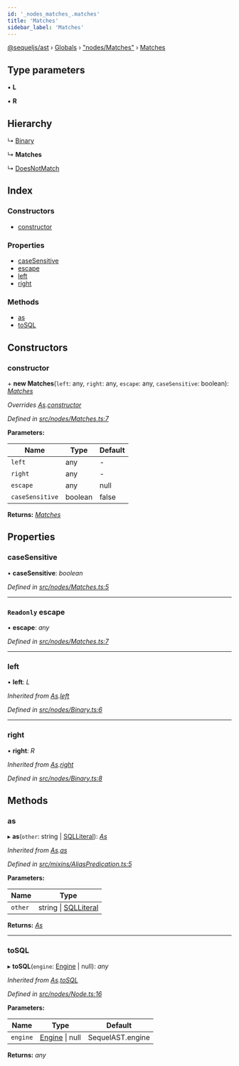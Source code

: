 ```yaml
---
id: '_nodes_matches_.matches'
title: 'Matches'
sidebar_label: 'Matches'
---
```


[@sequeljs/ast](../index.md) › [Globals](../globals.md) ›
["nodes/Matches"](../modules/_nodes_matches_.md) ›
[Matches](_nodes_matches_.matches.md)

## Type parameters

▪ **L**

▪ **R**

## Hierarchy

↳ [Binary](_nodes_binary_.binary.md)

↳ **Matches**

↳ [DoesNotMatch](_nodes_doesnotmatch_.doesnotmatch.md)

## Index

### Constructors

- [constructor](_nodes_matches_.matches.md#constructor)

### Properties

- [caseSensitive](_nodes_matches_.matches.md#casesensitive)
- [escape](_nodes_matches_.matches.md#readonly-escape)
- [left](_nodes_matches_.matches.md#left)
- [right](_nodes_matches_.matches.md#right)

### Methods

- [as](_nodes_matches_.matches.md#as)
- [toSQL](_nodes_matches_.matches.md#tosql)

## Constructors

### constructor

\+ **new Matches**(`left`: any, `right`: any, `escape`: any, `caseSensitive`:
boolean): _[Matches](_nodes_matches_.matches.md)_

_Overrides [As](_nodes_as_.as.md).[constructor](_nodes_as_.as.md#constructor)_

_Defined in
[src/nodes/Matches.ts:7](https://github.com/sequeljs/ast/blob/aa0ef0f/src/nodes/Matches.ts#L7)_

**Parameters:**

| Name            | Type    | Default |
| --------------- | ------- | ------- |
| `left`          | any     | -       |
| `right`         | any     | -       |
| `escape`        | any     | null    |
| `caseSensitive` | boolean | false   |

**Returns:** _[Matches](_nodes_matches_.matches.md)_

## Properties

### caseSensitive

• **caseSensitive**: _boolean_

_Defined in
[src/nodes/Matches.ts:5](https://github.com/sequeljs/ast/blob/aa0ef0f/src/nodes/Matches.ts#L5)_

---

### `Readonly` escape

• **escape**: _any_

_Defined in
[src/nodes/Matches.ts:7](https://github.com/sequeljs/ast/blob/aa0ef0f/src/nodes/Matches.ts#L7)_

---

### left

• **left**: _L_

_Inherited from [As](_nodes_as_.as.md).[left](_nodes_as_.as.md#left)_

_Defined in
[src/nodes/Binary.ts:6](https://github.com/sequeljs/ast/blob/aa0ef0f/src/nodes/Binary.ts#L6)_

---

### right

• **right**: _R_

_Inherited from [As](_nodes_as_.as.md).[right](_nodes_as_.as.md#right)_

_Defined in
[src/nodes/Binary.ts:8](https://github.com/sequeljs/ast/blob/aa0ef0f/src/nodes/Binary.ts#L8)_

## Methods

### as

▸ **as**(`other`: string | [SQLLiteral](_nodes_sqlliteral_.sqlliteral.md)):
_[As](_nodes_as_.as.md)_

_Inherited from [As](_nodes_as_.as.md).[as](_nodes_as_.as.md#as)_

_Defined in
[src/mixins/AliasPredication.ts:5](https://github.com/sequeljs/ast/blob/aa0ef0f/src/mixins/AliasPredication.ts#L5)_

**Parameters:**

| Name    | Type                                                         |
| ------- | ------------------------------------------------------------ |
| `other` | string &#124; [SQLLiteral](_nodes_sqlliteral_.sqlliteral.md) |

**Returns:** _[As](_nodes_as_.as.md)_

---

### toSQL

▸ **toSQL**(`engine`: [Engine](../interfaces/_interfaces_engine_.engine.md) |
null): _any_

_Inherited from [As](_nodes_as_.as.md).[toSQL](_nodes_as_.as.md#tosql)_

_Defined in
[src/nodes/Node.ts:16](https://github.com/sequeljs/ast/blob/aa0ef0f/src/nodes/Node.ts#L16)_

**Parameters:**

| Name     | Type                                                              | Default          |
| -------- | ----------------------------------------------------------------- | ---------------- |
| `engine` | [Engine](../interfaces/_interfaces_engine_.engine.md) &#124; null | SequelAST.engine |

**Returns:** _any_
